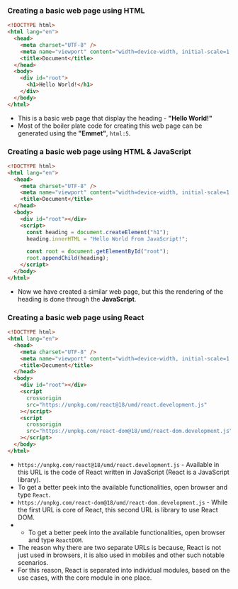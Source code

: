 ### Creating a basic web page using HTML

```html
<!DOCTYPE html>
<html lang="en">
  <head>
    <meta charset="UTF-8" />
    <meta name="viewport" content="width=device-width, initial-scale=1.0" />
    <title>Document</title>
  </head>
  <body>
    <div id="root">
      <h1>Hello World!</h1>
    </div>
  </body>
</html>
```

- This is a basic web page that display the heading - **"Hello World!"**
- Most of the boiler plate code for creating this web page can be generated using the **"Emmet"**, `html:5`.

### Creating a basic web page using HTML & JavaScript

```html
<!DOCTYPE html>
<html lang="en">
  <head>
    <meta charset="UTF-8" />
    <meta name="viewport" content="width=device-width, initial-scale=1.0" />
    <title>Document</title>
  </head>
  <body>
    <div id="root"></div>
    <script>
      const heading = document.createElement("h1");
      heading.innerHTML = "Hello World From JavaScript!";

      const root = document.getElementById("root");
      root.appendChild(heading);
    </script>
  </body>
</html>
```

- Now we have created a similar web page, but this the rendering of the heading is done through the **JavaScript**.

### Creating a basic web page using React

```html
<!DOCTYPE html>
<html lang="en">
  <head>
    <meta charset="UTF-8" />
    <meta name="viewport" content="width=device-width, initial-scale=1.0" />
    <title>Document</title>
  </head>
  <body>
    <div id="root"></div>
    <script
      crossorigin
      src="https://unpkg.com/react@18/umd/react.development.js"
    ></script>
    <script
      crossorigin
      src="https://unpkg.com/react-dom@18/umd/react-dom.development.js"
    ></script>
  </body>
</html>
```

- `https://unpkg.com/react@18/umd/react.development.js` - Available in this URL is the code of React written in JavaScript (React is a JavaScript library). 
- To get a better peek into the available functionalities, open browser and type `React`.
- `https://unpkg.com/react-dom@18/umd/react-dom.development.js` - While the first URL is core of React, this second URL is library to use React DOM.
- - To get a better peek into the available functionalities, open browser and type `ReactDOM`.
- The reason why there are two separate URLs is because, React is not just used in browsers, it is also used in mobiles and other such notable scenarios. 
- For this reason, React is separated into individual modules, based on the use cases, with the core module in one place.  